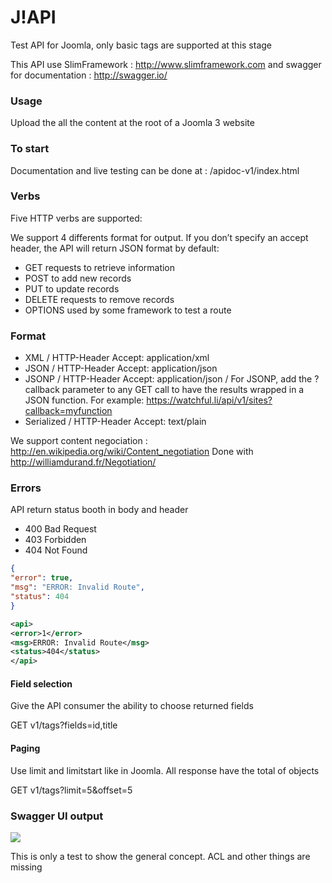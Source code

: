 J!API
====

Test API for Joomla, only basic tags are supported at this stage

This API use SlimFramework : http://www.slimframework.com
and swagger for documentation : http://swagger.io/

### Usage
Upload the all the content at the root of a Joomla 3 website

### To start
Documentation and live testing can be done at : /apidoc-v1/index.html

### Verbs
Five HTTP verbs are supported:

We support 4 differents format for output. If you don’t specify an accept header, the API will return JSON format by default:
* GET requests to retrieve information
* POST to add new records
* PUT to update records
* DELETE requests to remove records
* OPTIONS used by some framework to test a route

### Format
* XML
/ HTTP-Header Accept: application/xml
* JSON
/ HTTP-Header Accept: application/json
* JSONP
/ HTTP-Header Accept: application/json
/ For JSONP, add the ?callback parameter to any GET call to have the results wrapped in a JSON function. For example: https://watchful.li/api/v1/sites?callback=myfunction
* Serialized
/ HTTP-Header Accept: text/plain 

We support content negociation : http://en.wikipedia.org/wiki/Content_negotiation
Done with http://williamdurand.fr/Negotiation/

### Errors
API return status booth in body and header

* 400	Bad Request	
* 403	Forbidden	
* 404	Not Found	

```JSON
{
"error": true,
"msg": "ERROR: Invalid Route",
"status": 404
} 
```

```XML
<api>
<error>1</error>
<msg>ERROR: Invalid Route</msg>
<status>404</status>
</api>
```
#### Field selection
Give the API consumer the ability to choose returned fields

GET v1/tags?fields=id,title

#### Paging
Use limit and limitstart like in Joomla. All response have the total of objects

GET v1/tags?limit=5&offset=5



### Swagger UI output
<img src="https://monosnap.com/image/OTlYewNGvbGpDHpq8q2wykEzK4MZxA.png">


This is only a test to show the general concept. ACL and other things are missing
